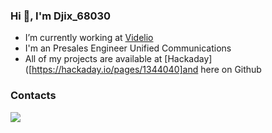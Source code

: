 ### Hi 👋, I'm Djix_68030

- I’m currently working at [Videlio](https://www.videlio.com)
- I'm an Presales Engineer Unified Communications
- All of my projects are available at [Hackaday]([https://hackaday.io/pages/1344040]and here on Github


### Contacts

[![](https://shields.io/static/v1?logo=discord&logoColor=white&labelColor=2d333b&style=flat-square&message=Djix68030&color=5865ed&label=Discord)](#)
